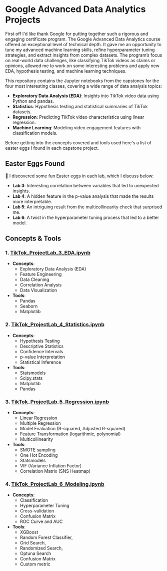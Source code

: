 # Google Advanced Data Analytics Projects

First off I'd like thank Google for putting together such a rigorous and engaging certificate program. The Google Advanced Data Analytics course offered an exceptional level of technical depth. It gave me an opportunity to tune my advanced machine learning skills, refine hyperparameter tuning strategies, and extract insights from complex datasets. The program’s focus on real-world data challenges, like classifying TikTok videos as claims or opinions, allowed me to work on some interesting problems and apply new EDA, hypothesis testing, and machine learning techniques. 

This repository contains the Jupyter notebooks from the capstones for the four most interesting classes, covering a wide range of data analysis topics:

- **Exploratory Data Analysis (EDA)**: Insights into TikTok video data using Python and pandas.
- **Statistics**: Hypothesis testing and statistical summaries of TikTok datasets.
- **Regression**: Predicting TikTok video characteristics using linear regression.
- **Machine Learning**: Modeling video engagement features with classification models.

Before getting into the concepts covered and tools used here's a list of easter eggs I found in each capstone project.

## Easter Eggs Found

🥚 I discovered some fun Easter eggs in each lab, which I discuss below:
- **Lab 3**: Interesting correlation between variables that led to unexpected insights.
- **Lab 4**: A hidden feature in the p-value analysis that made the results more interpretable.
- **Lab 5**: An intriguing result from the multicollinearity check that surprised me.
- **Lab 6**: A twist in the hyperparameter tuning process that led to a better model.


## Concepts & Tools
### 1. [TikTok_ProjectLab_3_EDA.ipynb](./TikTok_ProjectLab_3_EDA.ipynb)
- **Concepts**:
  - Exploratory Data Analysis (EDA)
  - Feature Engineering
  - Data Cleaning
  - Correlation Analysis
  - Data Visualization
- **Tools**:
  - Pandas 
  - Seaborn 
  - Matplotlib 
  

### 2. [TikTok_ProjectLab_4_Statistics.ipynb](./TikTok_ProjectLab_4_Statistics.ipynb)
- **Concepts**:
  - Hypothesis Testing
  - Descriptive Statistics
  - Confidence Intervals
  - p-value Interpretation
  - Statistical Inference
- **Tools**:
  - Statsmodels 
  - Scipy.stats 
  - Matplotlib 
  - Pandas


### 3. [TikTok_ProjectLab_5_Regression.ipynb](./TikTok_ProjectLab_5_Regression.ipynb)
- **Concepts**:
  - Linear Regression
  - Multiple Regression
  - Model Evaluation (R-squared, Adjusted R-squared)
  - Feature Transformation (logarithmic, polynomial)
  - Multicollinearity
- **Tools**:
  - SMOTE sampling 
  - One Hot Encoding
  - Statsmodels 
  - VIF (Variance Inflation Factor)
  - Correlation Matrix (SNS Heatmap)


### 4. [TikTok_ProjectLab_6_Modeling.ipynb](./TikTok_ProjectLab_6_Modeling.ipynb)
- **Concepts**:
  - Classification
  - Hyperparameter Tuning
  - Cross-validation
  - Confusion Matrix
  - ROC Curve and AUC
- **Tools**:
  - XGBoost 
  - Random Forest Classifier, 
  - Grid Search, 
  - Randomized Search,
  - Optuna Search
  - Confusion Matrix
  - Custom metric
